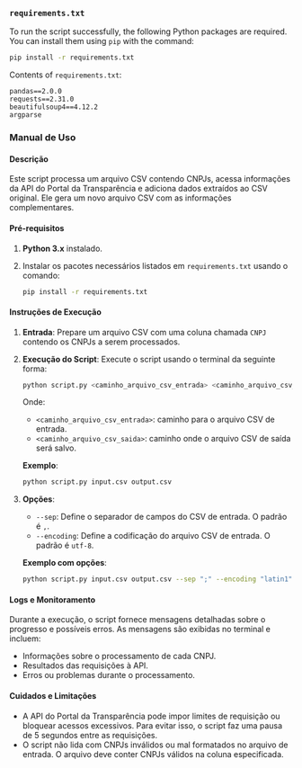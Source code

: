 ### `requirements.txt`

To run the script successfully, the following Python packages are required. You can install them using `pip` with the command:

```bash
pip install -r requirements.txt
```

Contents of `requirements.txt`:

```
pandas==2.0.0
requests==2.31.0
beautifulsoup4==4.12.2
argparse
```

### Manual de Uso

#### Descrição
Este script processa um arquivo CSV contendo CNPJs, acessa informações da API do Portal da Transparência e adiciona dados extraídos ao CSV original. Ele gera um novo arquivo CSV com as informações complementares.

#### Pré-requisitos

1. **Python 3.x** instalado.
2. Instalar os pacotes necessários listados em `requirements.txt` usando o comando:
   
   ```bash
   pip install -r requirements.txt
   ```

#### Instruções de Execução

1. **Entrada**:
   Prepare um arquivo CSV com uma coluna chamada `CNPJ` contendo os CNPJs a serem processados.

2. **Execução do Script**:
   Execute o script usando o terminal da seguinte forma:

   ```bash
   python script.py <caminho_arquivo_csv_entrada> <caminho_arquivo_csv_saida> [opções]
   ```

   Onde:
   - `<caminho_arquivo_csv_entrada>`: caminho para o arquivo CSV de entrada.
   - `<caminho_arquivo_csv_saida>`: caminho onde o arquivo CSV de saída será salvo.

   **Exemplo**:

   ```bash
   python script.py input.csv output.csv
   ```

3. **Opções**:
   - `--sep`: Define o separador de campos do CSV de entrada. O padrão é `,`.
   - `--encoding`: Define a codificação do arquivo CSV de entrada. O padrão é `utf-8`.

   **Exemplo com opções**:

   ```bash
   python script.py input.csv output.csv --sep ";" --encoding "latin1"
   ```

#### Logs e Monitoramento

Durante a execução, o script fornece mensagens detalhadas sobre o progresso e possíveis erros. As mensagens são exibidas no terminal e incluem:
- Informações sobre o processamento de cada CNPJ.
- Resultados das requisições à API.
- Erros ou problemas durante o processamento.

#### Cuidados e Limitações
- A API do Portal da Transparência pode impor limites de requisição ou bloquear acessos excessivos. Para evitar isso, o script faz uma pausa de 5 segundos entre as requisições.
- O script não lida com CNPJs inválidos ou mal formatados no arquivo de entrada. O arquivo deve conter CNPJs válidos na coluna especificada.

